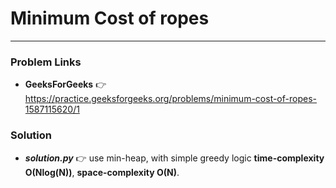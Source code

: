 # Minimum Cost of ropes

---

### Problem Links
- **__GeeksForGeeks__** :point_right: https://practice.geeksforgeeks.org/problems/minimum-cost-of-ropes-1587115620/1

### Solution
- **_solution.py_** :point_right: use min-heap, with simple greedy logic **time-complexity O(Nlog(N))**, **space-complexity O(N)**.
